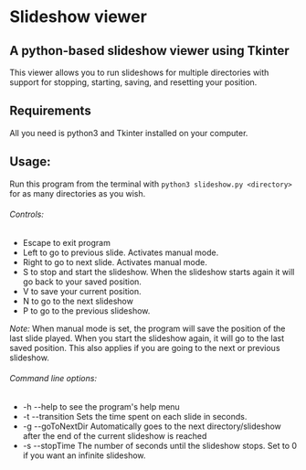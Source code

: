 # Slideshow viewer
## A python-based slideshow viewer using Tkinter

This viewer allows you to run slideshows for multiple directories with support for stopping, starting, saving, and resetting your position.


## Requirements

All you need is python3 and Tkinter installed on your computer.

## Usage:

Run this program from the terminal with `python3 slideshow.py <directory>` for as many directories as you wish.

###### Controls:

* Escape to exit program
* Left to go to previous slide. Activates manual mode.
* Right to go to next slide. Activates manual mode.
* S to stop and start the slideshow. When the slideshow starts again it will go back to your saved position.
* V to save your current position.
* N to go to the next slideshow
* P to go to the previous slideshow.

*Note:* When manual mode is set, the program will save the position of the last slide played. When you start the slideshow again, it will go to the last saved position. This also applies if you are going to the next or previous slideshow.

###### Command line options:

* -h --help to see the program's help menu
* -t --transition Sets the time spent on each slide in seconds.
* -g --goToNextDir Automatically goes to the next directory/slideshow after the end of the current slideshow is reached
* -s --stopTime The number of seconds until the slideshow stops. Set to 0 if you want an infinite slideshow.

